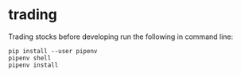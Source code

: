# trading
Trading stocks
before developing run the following in command line: 
~~~
pip install --user pipenv
pipenv shell
pipenv install
~~~
